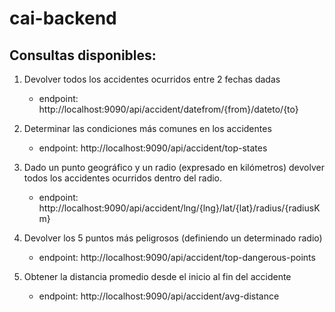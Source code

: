 # cai-backend
## Consultas disponibles:
1. Devolver todos los accidentes ocurridos entre 2 fechas dadas
    * endpoint: http://localhost:9090/api/accident/datefrom/{from}/dateto/{to}

2. Determinar las condiciones más comunes en los accidentes
    * endpoint: http://localhost:9090/api/accident/top-states
      
3. Dado un punto geográfico y un radio (expresado en kilómetros) devolver todos los accidentes ocurridos dentro del radio.
    * endpoint: http://localhost:9090/api/accident/lng/{lng}/lat/{lat}/radius/{radiusKm}

4. Devolver los 5 puntos más peligrosos (definiendo un determinado radio)
    * endpoint: http://localhost:9090/api/accident/top-dangerous-points

5. Obtener la distancia promedio desde el inicio al fin del accidente
    * endpoint: http://localhost:9090/api/accident/avg-distance
